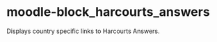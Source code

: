 moodle-block_harcourts_answers
==============================

Displays country specific links to Harcourts Answers.
